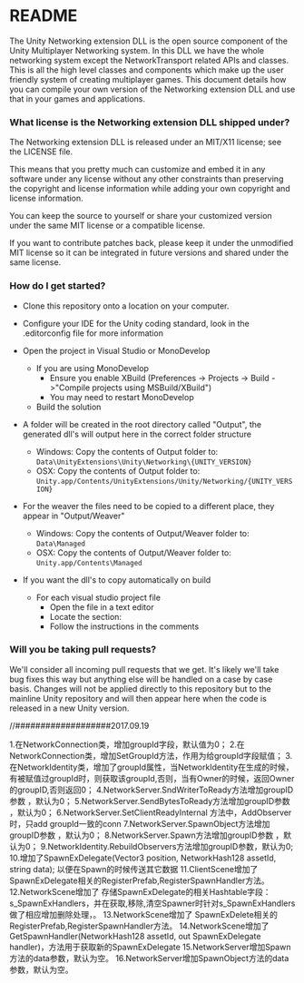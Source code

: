 # README #

The Unity Networking extension DLL is the open source component of the Unity Multiplayer Networking system. In this DLL we have the whole networking system except the NetworkTransport related APIs and classes. This is all the high level classes and components which make up the user friendly system of creating multiplayer games. This document details how you can compile your own version of the Networking extension DLL and use that in your games and applications.

### What license is the Networking extension DLL shipped under? ###
The Networking extension DLL is released under an MIT/X11 license; see the LICENSE file.

This means that you pretty much can customize and embed it in any software under any license without any other constraints than preserving the copyright and license information while adding your own copyright and license information.

You can keep the source to yourself or share your customized version under the same MIT license or a compatible license.

If you want to contribute patches back, please keep it under the unmodified MIT license so it can be integrated in future versions and shared under the same license.

### How do I get started? ###
* Clone this repository onto a location on your computer.
* Configure your IDE for the Unity coding standard, look in the .editorconfig file for more information
* Open the project in Visual Studio or MonoDevelop
    * If you are using MonoDevelop
        * Ensure you enable XBuild (Preferences -> Projects -> Build ->"Compile projects using MSBuild/XBuild")
        * You may need to restart MonoDevelop
    * Build the solution

* A folder will be created in the root directory called "Output", the generated dll's will output here in the correct folder structure
    * Windows: Copy the contents of Output folder to: `Data\UnityExtensions\Unity\Networking\{UNITY_VERSION}`
    * OSX: Copy the contents of Output folder to: `Unity.app/Contents/UnityExtensions/Unity/Networking/{UNITY_VERSION}`

* For the weaver the files need to be copied to a different place, they appear in "Output/Weaver"
    * Windows: Copy the contents of Output/Weaver folder to: `Data\Managed`
    * OSX: Copy the contents of Output/Weaver folder to: `Unity.app/Contents\Managed`

* If you want the dll's to copy automatically on build
    * For each visual studio project file
        * Open the file in a text editor
        * Locate the section: <Target Name="AfterBuild">
        * Follow the instructions in the comments

### Will you be taking pull requests? ###
We'll consider all incoming pull requests that we get. It's likely we'll take bug fixes this way but anything else will be handled on a case by case basis. Changes will not be applied directly to this repository but to the mainline Unity repository and will then appear here when the code is released in a new Unity version.


//###################2017.09.19

1.在NetworkConnection类，增加groupId字段，默认值为0；
2.在NetworkConnection类，增加SetGroupId方法，作用为给groupId字段赋值；
3.在NetworkIdentity类，增加了groupId属性，当NetworkIdentity在生成的时候，有被赋值过groupId时，则获取该groupId,否则，当有Owner的时候，返回Owner的groupID,否则返回0；
4.NetworkServer.SndWriterToReady方法增加groupID参数 ，默认为0；
5.NetworkServer.SendBytesToReady方法增加groupID参数 ，默认为0；
6.NetworkServer.SetClientReadyInternal 方法中，AddObserver时，只add groupId一致的conn
7.NetworkServer.SpawnObject方法增加groupID参数 ，默认为0；
8.NetworkServer.Spawn方法增加groupID参数 ，默认为0；
9.NetworkIdentity.RebuildObservers方法增加groupID参数，默认为0;
10.增加了SpawnExDelegate(Vector3 position, NetworkHash128 assetId, string data); 以便在Spawn的时候传送其它数据
11.ClientScene增加了 SpawnExDelegate相关的RegisterPrefab,RegisterSpawnHandler方法。
12.NetworkScene增加了 存储SpawnExDelegate的相关Hashtable字段：s_SpawnExHandlers，并在获取,移除,清空Spawner时针对s_SpawnExHandlers做了相应增加删除处理，。
13.NetworkScene增加了 SpawnExDelete相关的RegisterPrefab,RegisterSpawnHandler方法。
14.NetworkScene增加了 GetSpawnHandler(NetworkHash128 assetId, out SpawnExDelegate handler)，方法用于获取新的SpawnExDelegate
15.NetworkServer增加Spawn方法的data参数，默认为空。
16.NetworkServer增加SpawnObject方法的data参数，默认为空。


